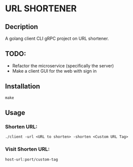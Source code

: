 # URL SHORTENER

## Decription
A golang client CLI gRPC project on URL shortener. 

## TODO:
- Refactor the microservice (specifically the server)
- Make a client GUI for the web with sign in

## Installation
```
make
```

## Usage
### Shorten URL:
```
./client -url <URL to shorten> -shorten <Custom URL Tag>
```
### Visit Shorten URL:
```
host-url:port/custom-tag
```